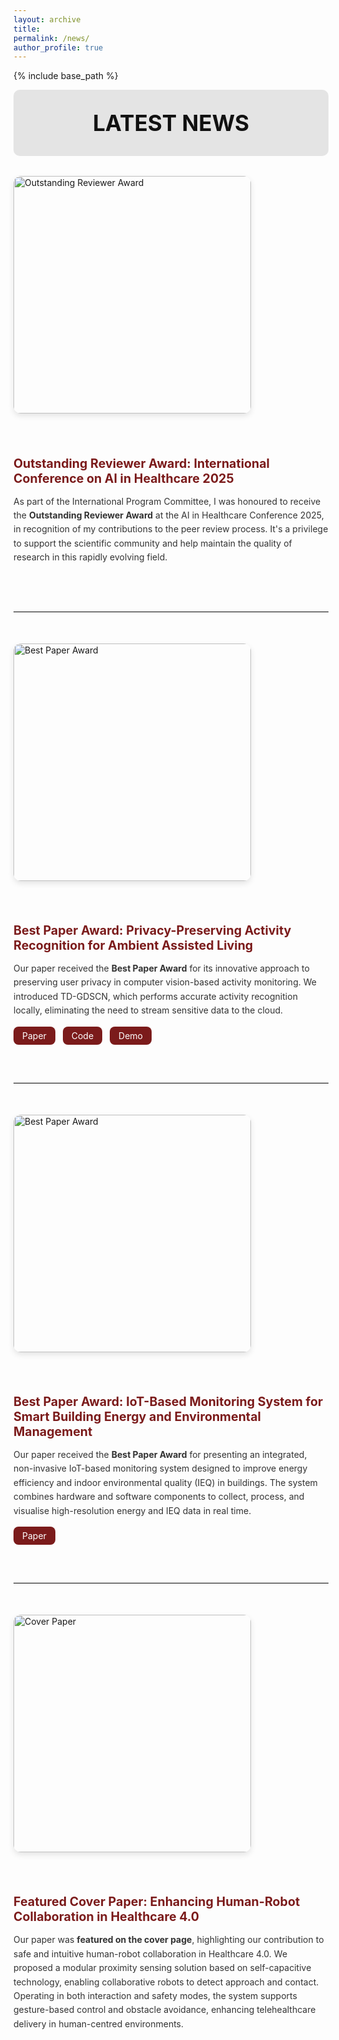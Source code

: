 ```yaml
---
layout: archive
title: 
permalink: /news/
author_profile: true
---
```


{% include base_path %}

<style>
.news-item {
  display: flex;
  align-items: center;
  gap: 40px;
  margin-bottom: 60px;
  flex-wrap: wrap;
}

.news-item img {
  width: 380px;
  height: auto;
  border-radius: 12px;
  box-shadow: 0 4px 10px rgba(0,0,0,0.1);
}

.news-text {
  flex: 1;
  min-width: 300px;
}

.news-text h2 {
  font-size: 1.4em;
  color: #7b1b1b;
  margin-bottom: 10px;
}

.news-text p {
  line-height: 1.6;
  color: #333;
}

/* ====== Header ====== */
.pub-header {
  background-color: #e4e4e4;
  padding: 2rem 1rem;
  text-align: center;
  font-size: 2.2rem;
  font-weight: 700;
  color: #111;
  border-radius: 10px;
  margin-bottom: 2rem;
}

.link-group {
  margin-top: 10px;
}

.link-btn {
  display: inline-block;
  background-color: #7b1b1b;
  color: white !important;
  padding: 6px 14px;
  border-radius: 8px;
  text-decoration: none;
  margin-right: 8px;
  transition: 0.3s;
}

.link-btn:hover {
  background-color: #5a1111;
}

hr {
  border: 0;
  border-top: 1px solid #e0e0e0;
  margin: 50px 0;
}
</style>

<div class="pub-header"> LATEST NEWS</div>

<div class="news-item">
  <img src="{{ site.baseurl }}/assets/images/news/reviewer.jpg" alt="Outstanding Reviewer Award">
  <div class="news-text">
    <h2>Outstanding Reviewer Award: International Conference on AI in Healthcare 2025</h2>
    <p>
      As part of the International Program Committee, I was honoured to receive the 
      <b>Outstanding Reviewer Award</b> at the AI in Healthcare Conference 2025, 
      in recognition of my contributions to the peer review process. It's a privilege to 
      support the scientific community and help maintain the quality of research in this 
      rapidly evolving field.
    </p>
  </div>
</div>

<hr>

<div class="news-item">
  <img src="{{ site.baseurl }}/assets/images/news/aiiH2025.jfif" alt="Best Paper Award">
  <div class="news-text">
    <h2>Best Paper Award: Privacy-Preserving Activity Recognition for Ambient Assisted Living</h2>
    <p>
      Our paper received the <b>Best Paper Award</b> for its innovative approach to 
      preserving user privacy in computer vision-based activity monitoring. 
      We introduced TD-GDSCN, which performs accurate activity recognition locally, 
      eliminating the need to stream sensitive data to the cloud.
    </p>
    <div class="link-group">
      <a href="https://doi.org/10.1007/978-3-031-67285-9_15" class="link-btn" target="_blank">Paper</a>
      <a href="https://github.com/Gbouna/Action-Recognition-for-Privacy-Preserving-Ambient-Assisted-Living" class="link-btn" target="_blank">Code</a>
      <a href="https://www.youtube.com/watch?v=FExfkhTpHJA" class="link-btn" target="_blank">Demo</a>
    </div>
  </div>
</div>

<hr>

<div class="news-item">
  <img src="{{ site.baseurl }}/assets/images/news/best_paper.jpg" alt="Best Paper Award">
  <div class="news-text">
    <h2>Best Paper Award: IoT-Based Monitoring System for Smart Building Energy and Environmental Management</h2>
    <p>
      Our paper received the <b>Best Paper Award</b> for presenting an integrated, 
      non-invasive IoT-based monitoring system designed to improve energy efficiency 
      and indoor environmental quality (IEQ) in buildings. 
      The system combines hardware and software components to collect, process, 
      and visualise high-resolution energy and IEQ data in real time.
    </p>
    <div class="link-group">
      <a href="https://arxiv.org/abs/2503.23323" class="link-btn" target="_blank">Paper</a>
    </div>
  </div>
</div>

<hr>

<div class="news-item">
  <img src="{{ site.baseurl }}/assets/images/news/cover_page.jfif" alt="Cover Paper">
  <div class="news-text">
    <h2>Featured Cover Paper: Enhancing Human-Robot Collaboration in Healthcare 4.0</h2>
    <p>
      Our paper was <b>featured on the cover page</b>, highlighting our contribution to 
      safe and intuitive human-robot collaboration in Healthcare 4.0. 
      We proposed a modular proximity sensing solution based on self-capacitive technology, 
      enabling collaborative robots to detect approach and contact. 
      Operating in both interaction and safety modes, the system supports gesture-based control 
      and obstacle avoidance, enhancing telehealthcare delivery in human-centred environments.
    </p>
  </div>
</div>
